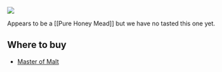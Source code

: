 ![](https://www.masterofmalt.com/mead/p-2813/modern-mead-co/modern-mead-co-original-english-mead.jpg?ss=2.0)

Appears to be a [[Pure Honey Mead]] but we have no tasted this one yet.

## Where to buy

- [Master of Malt](https://scripts.affiliatefuture.com/AFClick.asp?affiliateID=345342&merchantID=7042&programmeID=25000&mediaID=0&tracking=&afsource=60&url=https%3a%2f%2fwww.masterofmalt.com%2fmead%2fmodern-mead-co%2fmodern-mead-co-original-english-mead%2f%3fsrh%3d1)

